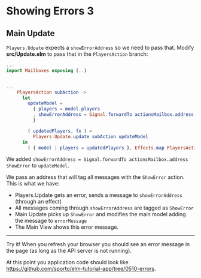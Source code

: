 # Showing Errors 3



## Main Update

`Players.Udpate` expects a `showErrorAddress` so we need to pass that. Modify __src/Update.elm__ to pass that in the `PlayersAction` branch:

```elm
...
import Mailboxes exposing (..)


...
    PlayersAction subAction ->
      let
        updateModel =
          { players = model.players
          , showErrorAddress = Signal.forwardTo actionsMailbox.address ShowError
          }

        ( updatedPlayers, fx ) =
          Players.Update.update subAction updateModel
      in
        ( { model | players = updatedPlayers }, Effects.map PlayersAction fx )
```

We added `showErrorAddress = Signal.forwardTo actionsMailbox.address ShowError` to `updateModel`.

We pass an address that will tag all messages with the `ShowError` action. This is what we have:

- Players.Update gets an error, sends a message to `showErrorAddress` (through an effect)
- All messages coming through `showErrorAddress` are tagged as `ShowError`
- Main Update picks up `ShowError` and modifies the main model adding the message to `errorMessage`
- The Main View shows this error message.

---

Try it! When you refresh your browser you should see an error message in the page (as long as the API server is not running).

At this point you application code should look like <https://github.com/sporto/elm-tutorial-app/tree/0510-errors>.

